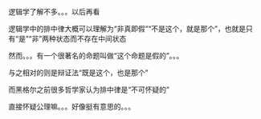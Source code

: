逻辑学了解不多。。。以后再看

逻辑学中的排中律大概可以理解为“非真即假”“不是这个，就是那个”，也就是只有“是”“非”两种状态而不存在中间状态

然而。。。有一个很著名的命题叫做“这个命题是假的”。。。

与之相对的则是辩证法“既是这个，也是那个”

而黑格尔之前很多哲学家认为排中律是“不可怀疑的”

直接怀疑公理嘛。。。好像挺有意思的。。。


